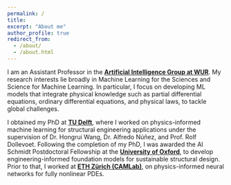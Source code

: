 ```yaml
---
permalink: /
title: 
excerpt: "About me"
author_profile: true
redirect_from: 
  - /about/
  - /about.html
---
```


I am an Assistant Professor in the [**Artificial Intelligence Group at WUR**](https://www.wur.nl/en/persons/taniya-kapoor.htm). My research interests lie broadly in Machine Learning for the Sciences and Science for Machine Learning. In particular, I focus on developing ML models that integrate physical knowledge such as partial differential equations, ordinary differential equations, and physical laws, to tackle global challenges.

I obtained my PhD at [**TU Delft**](https://www.tudelft.nl/citg/over-faculteit/afdelingen/engineering-structures), where I worked on physics-informed machine learning for structural engineering applications under the supervision of Dr. Hongrui Wang, Dr. Alfredo Núñez, and Prof. Rolf Dollevoet. Following the completion of my PhD, I was awarded the AI Schmidt Postdoctoral Fellowship at the [**University of Oxford**](https://www.ox.ac.uk/news/2025-05-02-oxford-welcomes-new-schmidt-ai-science-fellows), to develop engineering-informed foundation models for sustainable structural design. Prior to that, I worked at [**ETH Zürich (CAMLab)**](https://camlab.ethz.ch/the-group/group-head.html), on physics-informed neural networks for fully nonlinear PDEs.



